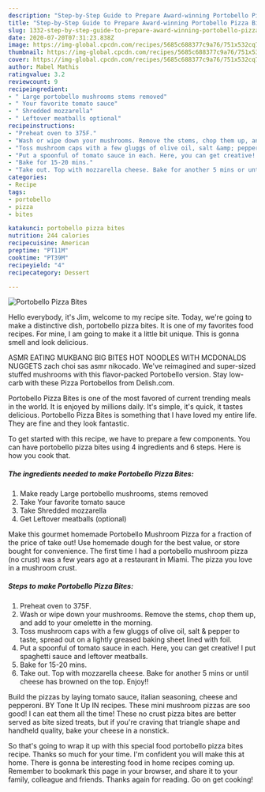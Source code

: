 ```yaml
---
description: "Step-by-Step Guide to Prepare Award-winning Portobello Pizza Bites"
title: "Step-by-Step Guide to Prepare Award-winning Portobello Pizza Bites"
slug: 1332-step-by-step-guide-to-prepare-award-winning-portobello-pizza-bites
date: 2020-07-20T07:31:23.838Z
image: https://img-global.cpcdn.com/recipes/5685c688377c9a76/751x532cq70/portobello-pizza-bites-recipe-main-photo.jpg
thumbnail: https://img-global.cpcdn.com/recipes/5685c688377c9a76/751x532cq70/portobello-pizza-bites-recipe-main-photo.jpg
cover: https://img-global.cpcdn.com/recipes/5685c688377c9a76/751x532cq70/portobello-pizza-bites-recipe-main-photo.jpg
author: Mabel Mathis
ratingvalue: 3.2
reviewcount: 9
recipeingredient:
- " Large portobello mushrooms stems removed"
- " Your favorite tomato sauce"
- " Shredded mozzarella"
- " Leftover meatballs optional"
recipeinstructions:
- "Preheat oven to 375F."
- "Wash or wipe down your mushrooms. Remove the stems, chop them up, and add to your omelette in the morning."
- "Toss mushroom caps with a few gluggs of olive oil, salt &amp; pepper to taste, spread out on a lightly greased baking sheet lined with foil."
- "Put a spoonful of tomato sauce in each. Here, you can get creative! I put spaghetti sauce and leftover meatballs."
- "Bake for 15-20 mins."
- "Take out. Top with mozzarella cheese. Bake for another 5 mins or until cheese has browned on the top. Enjoy!!"
categories:
- Recipe
tags:
- portobello
- pizza
- bites

katakunci: portobello pizza bites 
nutrition: 244 calories
recipecuisine: American
preptime: "PT11M"
cooktime: "PT39M"
recipeyield: "4"
recipecategory: Dessert

---
```



![Portobello Pizza Bites](https://img-global.cpcdn.com/recipes/5685c688377c9a76/751x532cq70/portobello-pizza-bites-recipe-main-photo.jpg)

Hello everybody, it's Jim, welcome to my recipe site. Today, we're going to make a distinctive dish, portobello pizza bites. It is one of my favorites food recipes. For mine, I am going to make it a little bit unique. This is gonna smell and look delicious.

ASMR EATING MUKBANG BIG BITES HOT NOODLES WITH MCDONALDS NUGGETS zach choi sas asmr nikocado. We&#39;ve reimagined and super-sized stuffed mushrooms with this flavor-packed Portobello version. Stay low-carb with these Pizza Portobellos from Delish.com.

Portobello Pizza Bites is one of the most favored of current trending meals in the world. It is enjoyed by millions daily. It's simple, it's quick, it tastes delicious. Portobello Pizza Bites is something that I have loved my entire life. They are fine and they look fantastic.


To get started with this recipe, we have to prepare a few components. You can have portobello pizza bites using 4 ingredients and 6 steps. Here is how you cook that.

<!--inarticleads1-->

##### The ingredients needed to make Portobello Pizza Bites:

1. Make ready  Large portobello mushrooms, stems removed
1. Take  Your favorite tomato sauce
1. Take  Shredded mozzarella
1. Get  Leftover meatballs (optional)


Make this gourmet homemade Portobello Mushroom Pizza for a fraction of the price of take out! Use homemade dough for the best value, or store bought for convenience. The first time I had a portobello mushroom pizza (no crust) was a few years ago at a restaurant in Miami. The pizza you love in a mushroom crust. 

<!--inarticleads2-->

##### Steps to make Portobello Pizza Bites:

1. Preheat oven to 375F.
1. Wash or wipe down your mushrooms. Remove the stems, chop them up, and add to your omelette in the morning.
1. Toss mushroom caps with a few gluggs of olive oil, salt &amp; pepper to taste, spread out on a lightly greased baking sheet lined with foil.
1. Put a spoonful of tomato sauce in each. Here, you can get creative! I put spaghetti sauce and leftover meatballs.
1. Bake for 15-20 mins.
1. Take out. Top with mozzarella cheese. Bake for another 5 mins or until cheese has browned on the top. Enjoy!!


Build the pizzas by laying tomato sauce, italian seasoning, cheese and pepperoni. BY Tone It Up IN recipes. These mini mushroom pizzas are soo good! I can eat them all the time! These no crust pizza bites are better served as bite sized treats, but if you&#39;re craving that triangle shape and handheld quality, bake your cheese in a nonstick. 

So that's going to wrap it up with this special food portobello pizza bites recipe. Thanks so much for your time. I'm confident you will make this at home. There is gonna be interesting food in home recipes coming up. Remember to bookmark this page in your browser, and share it to your family, colleague and friends. Thanks again for reading. Go on get cooking!
